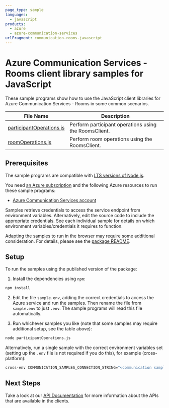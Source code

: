 ```yaml
---
page_type: sample
languages:
  - javascript
products:
  - azure
  - azure-communication-services
urlFragment: communication-rooms-javascript
---
```


# Azure Communication Services - Rooms client library samples for JavaScript

These sample programs show how to use the JavaScript client libraries for Azure Communication Services - Rooms in some common scenarios.

| **File Name**                                     | **Description**                                       |
| ------------------------------------------------- | ----------------------------------------------------- |
| [participantOperations.js][participantoperations] | Perform participant operations using the RoomsClient. |
| [roomOperations.js][roomoperations]               | Perform room operations using the RoomsClient.        |

## Prerequisites

The sample programs are compatible with [LTS versions of Node.js](https://github.com/nodejs/release#release-schedule).

You need [an Azure subscription][freesub] and the following Azure resources to run these sample programs:

- [Azure Communication Services account][createinstance_azurecommunicationservicesaccount]

Samples retrieve credentials to access the service endpoint from environment variables. Alternatively, edit the source code to include the appropriate credentials. See each individual sample for details on which environment variables/credentials it requires to function.

Adapting the samples to run in the browser may require some additional consideration. For details, please see the [package README][package].

## Setup

To run the samples using the published version of the package:

1. Install the dependencies using `npm`:

```bash
npm install
```

2. Edit the file `sample.env`, adding the correct credentials to access the Azure service and run the samples. Then rename the file from `sample.env` to just `.env`. The sample programs will read this file automatically.

3. Run whichever samples you like (note that some samples may require additional setup, see the table above):

```bash
node participantOperations.js
```

Alternatively, run a single sample with the correct environment variables set (setting up the `.env` file is not required if you do this), for example (cross-platform):

```bash
cross-env COMMUNICATION_SAMPLES_CONNECTION_STRING="<communication samples connection string>" node participantOperations.js
```

## Next Steps

Take a look at our [API Documentation][apiref] for more information about the APIs that are available in the clients.

[participantoperations]: https://github.com/Azure/azure-sdk-for-js/blob/main/sdk/communication/communication-rooms/samples/v1/javascript/participantOperations.js
[roomoperations]: https://github.com/Azure/azure-sdk-for-js/blob/main/sdk/communication/communication-rooms/samples/v1/javascript/roomOperations.js
[apiref]: https://learn.microsoft.com/javascript/api/@azure/communication-rooms
[freesub]: https://azure.microsoft.com/free/
[createinstance_azurecommunicationservicesaccount]: https://learn.microsoft.com/azure/communication-services/quickstarts/create-communication-resource
[package]: https://github.com/Azure/azure-sdk-for-js/tree/main/sdk/communication/communication-rooms/README.md
